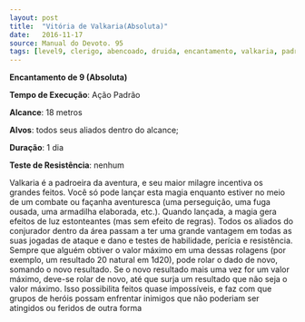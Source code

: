 ```yaml
---
layout: post
title:  "Vitória de Valkaria(Absoluta)"
date:   2016-11-17
source: Manual do Devoto. 95
tags: [level9, clerigo, abencoado, druida, encantamento, valkaria, padrao, metros, alvo, dia, nenhum, absoluta]
---
```


**Encantamento de 9 (Absoluta)**

**Tempo de Execução**: Ação Padrão

**Alcance**: 18 metros

**Alvos**: todos seus aliados dentro do alcance;

**Duração**: 1 dia

**Teste de Resistência**: nenhum

Valkaria é a padroeira da aventura, e seu maior milagre incentiva os grandes feitos. Você só pode lançar esta magia enquanto estiver no meio de um combate ou façanha aventuresca (uma perseguição, uma fuga ousada, uma armadilha elaborada, etc.). Quando lançada, 
a magia gera efeitos de luz estonteantes (mas sem efeito de regras).
Todos os aliados do conjurador dentro da área passam a ter uma grande vantagem em todas as suas jogadas de ataque e dano e testes de habilidade, perícia e resistência. Sempre que alguém obtiver o valor máximo em uma dessas rolagens (por exemplo, um resultado 20 natural em 1d20), pode rolar o dado de novo, somando o novo resultado. Se o novo resultado mais uma vez for um valor máximo, deve-se rolar de novo, até que surja um resultado que não seja o valor máximo. 
Isso possibilita feitos quase impossíveis, e faz com que grupos de heróis possam enfrentar inimigos que não poderiam ser atingidos ou feridos de outra forma

